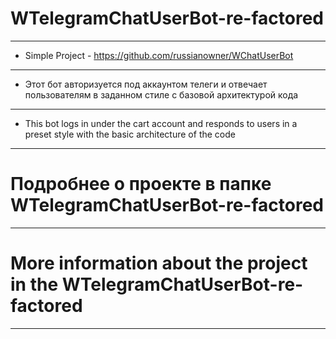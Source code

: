 # WTelegramChatUserBot-re-factored
---
- Simple Project - https://github.com/russianowner/WChatUserBot
---
- Этот бот авторизуется под аккаунтом телеги и отвечает пользователям в заданном стиле с базовой архитектурой кода
---
- This bot logs in under the cart account and responds to users in a preset style with the basic architecture of the code
---
# Подробнее о проекте в папке WTelegramChatUserBot-re-factored
---
# More information about the project in the WTelegramChatUserBot-re-factored
---
